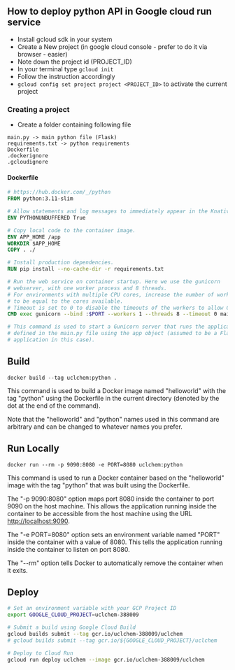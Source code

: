 ## How to deploy python API in Google cloud run service

- Install gcloud sdk in your system
- Create a New project (in google cloud console - prefer to do it via browser - easier)
- Note down the project id (PROJECT_ID)
- In your terminal type `gcloud init`
- Follow the instruction accordingly
- `gcloud config set project project <PROJECT_ID>` to activate the current project

### Creating a project

- Create a folder containing following file

```
main.py -> main python file (Flask)
requirements.txt -> python requirements
Dockerfile
.dockerignore
.gcloudignore
```

#### Dockerfile

```dockerfile
# https://hub.docker.com/_/python
FROM python:3.11-slim

# Allow statements and log messages to immediately appear in the Knative logs
ENV PYTHONUNBUFFERED True

# Copy local code to the container image.
ENV APP_HOME /app
WORKDIR $APP_HOME
COPY . ./

# Install production dependencies.
RUN pip install --no-cache-dir -r requirements.txt

# Run the web service on container startup. Here we use the gunicorn
# webserver, with one worker process and 8 threads.
# For environments with multiple CPU cores, increase the number of workers
# to be equal to the cores available.
# Timeout is set to 0 to disable the timeouts of the workers to allow Cloud Run to handle instance scaling.
CMD exec gunicorn --bind :$PORT --workers 1 --threads 8 --timeout 0 main:app

# This command is used to start a Gunicorn server that runs the application 
# defined in the main.py file using the app object (assumed to be a Flask
# application in this case).

```

## Build

```
docker build --tag uclchem:python .
```

This command is used to build a Docker image named "helloworld" with the tag "python" using the Dockerfile in the current directory (denoted by the dot at the end of the command).

Note that the "helloworld" and "python" names used in this command are arbitrary and can be changed to whatever names you prefer.

## Run Locally

```
docker run --rm -p 9090:8080 -e PORT=8080 uclchem:python
```

This command is used to run a Docker container based on the "helloworld" image with the tag "python" that was built using the Dockerfile.

The "-p 9090:8080" option maps port 8080 inside the container to port 9090 on the host machine. This allows the application running inside the container to be accessible from the host machine using the URL <http://localhost:9090>.

The "-e PORT=8080" option sets an environment variable named "PORT" inside the container with a value of 8080. This tells the application running inside the container to listen on port 8080.

The "--rm" option tells Docker to automatically remove the container when it exits.

## Deploy

```sh
# Set an environment variable with your GCP Project ID
export GOOGLE_CLOUD_PROJECT=uclchem-388009

# Submit a build using Google Cloud Build
gcloud builds submit --tag gcr.io/uclchem-388009/uclchem
# gcloud builds submit --tag gcr.io/${GOOGLE_CLOUD_PROJECT}/uclchem

# Deploy to Cloud Run
gcloud run deploy uclchem --image gcr.io/uclchem-388009/uclchem
```
